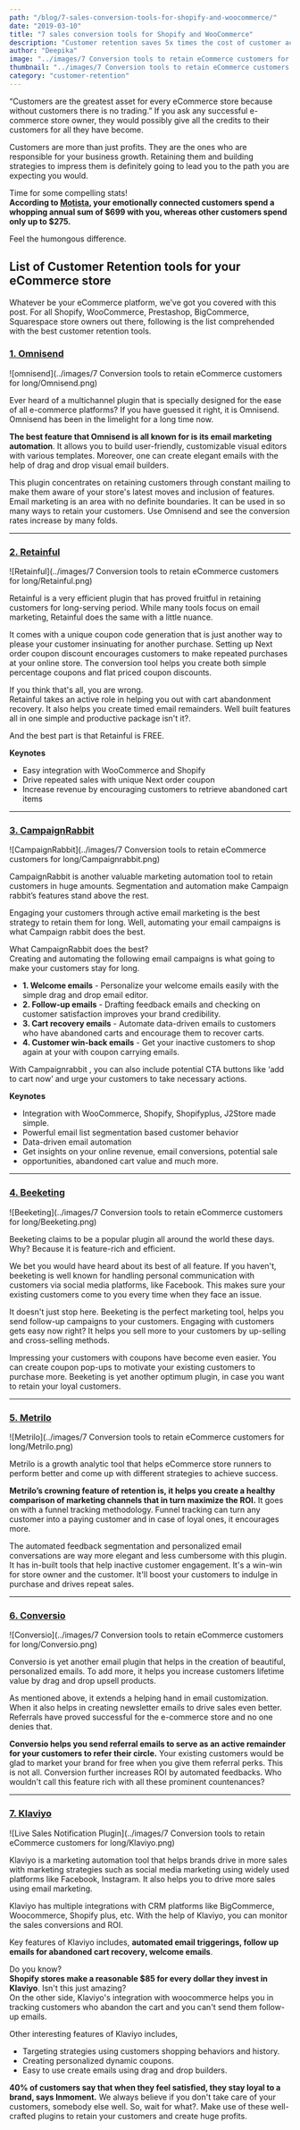 ```yaml
---
path: "/blog/7-sales-conversion-tools-for-shopify-and-woocommerce/"
date: "2019-03-10"
title: "7 sales conversion tools for Shopify and WooCommerce"
description: "Customer retention saves 5x times the cost of customer acquisition.  The following list brings you with the top-rated retention tools for eCommerce stores. Start retaining your customers with exclusive discounting strategy and targeted email marketing."
author: "Deepika"
image: "../images/7 Conversion tools to retain eCommerce customers for long/7-conversion-tools-to-retain-ecommerce-customers-for-long.png"
thumbnail: "../images/7 Conversion tools to retain eCommerce customers for long/7-conversion-tools-to-retain-ecommerce-customers-for-long.png"
category: "customer-retention"
---
```


“Customers are the greatest asset for every eCommerce store because without customers there is no trading.” If you ask any successful e-commerce store owner, they would possibly give all the credits to their customers for all they have become.

Customers are more than just profits. They are the ones who are responsible for your business growth. Retaining them and building strategies to impress them is definitely going to lead you to the path you are expecting you would.

Time for some compelling stats!     
**According to [Motista](https://www.motista.com/), your emotionally connected customers spend a whopping annual sum of $699 with you, whereas other customers spend only up to $275.**

Feel the humongous difference. 

<toc></toc>

## List of Customer Retention tools for your eCommerce store
Whatever be your eCommerce platform, we’ve got you covered with this post. For all Shopify, WooCommerce, Prestashop, BigCommerce, Squarespace store owners out there, following is the list comprehended with the best customer retention tools.

### [1. Omnisend](https://www.omnisend.com/)

![omnisend](../images/7 Conversion tools to retain eCommerce customers for long/Omnisend.png)

Ever heard of a multichannel plugin that is specially designed for the ease of all e-commerce platforms? If you have guessed it right, it is Omnisend. Omnisend has been in the limelight for a long time now.

**The best feature that Omnisend is all known for is its email marketing automation**. It allows you to build user-friendly, customizable visual editors with various templates. Moreover, one can create elegant emails with the help of drag and drop visual email builders. 

This plugin concentrates on retaining customers through constant mailing to make them aware of your store's latest moves and inclusion of features. Email marketing is an area with no definite boundaries. It can be used in so many ways to <link-text url="https://www.retainful.com/blog/the-simple-way-to-retain-all-your-customers/" target="_blank" rel="noopener">retain your customers</link-text>. Use Omnisend and see the conversion rates increase by many folds.

____

### [2. Retainful](https://www.retainful.com)

![Retainful](../images/7 Conversion tools to retain eCommerce customers for long/Retainful.png)

Retainful is a very efficient plugin that has proved fruitful in retaining customers for long-serving period. While many tools focus on email marketing, Retainful does the same with a little nuance.

It comes with a unique coupon code generation that is just another way to please your customer insinuating for another purchase. Setting up <link-text url="https://www.retainful.com/blog/how-to-provide-next-order-coupon-in-woocommerce/" rel="noopener" target="_blank">Next order coupon discount</link-text> encourages customers to make repeated purchases at your online store. The conversion tool helps you create both simple percentage coupons and flat priced coupon discounts.

If you think that's all, you are wrong.     
Retainful takes an active role in helping you out with cart abandonment recovery. It also helps you create timed email remainders.  Well built features all in one simple and productive package isn't it?.

And the best part is that Retainful is FREE.

**Keynotes**
- Easy integration with WooCommerce and Shopify
- Drive repeated sales with unique Next order coupon
- Increase revenue by encouraging customers to retrieve abandoned cart items

____

### [3. CampaignRabbit](https://www.campaignrabbit.com/)

![CampaignRabbit](../images/7 Conversion tools to retain eCommerce customers for long/Campaignrabbit.png)

CampaignRabbit is another valuable marketing automation tool to retain customers in huge amounts. Segmentation and automation make Campaign rabbit’s features stand above the rest. 

Engaging your customers through active email marketing is the best strategy to retain them for long. Well, automating your email campaigns is what Campaign rabbit does the best.

What CampaignRabbit does the best?  
Creating and automating the following email campaigns is what going to make your customers stay for long.

- **1. Welcome emails** - Personalize your welcome emails easily with the simple drag and drop email editor.
- **2. Follow-up emails** - Drafting feedback emails and checking on customer satisfaction improves your brand credibility.
- **3. <link-text url="https://www.campaignrabbit.com/blog/reduce-cart-abandonment-recovery-solutions/" target="_blank" rel="noopener">Cart recovery emails</link-text>** -  Automate data-driven emails to customers who have abandoned carts and encourage them to recover carts.
- **4. Customer win-back emails** - Get your inactive customers to shop again at your with coupon carrying emails.

With Campaignrabbit , you can also include potential CTA buttons like ‘add to cart now’ and urge your customers to take necessary actions.

**Keynotes**
- Integration with WooCommerce, Shopify, Shopifyplus, J2Store made simple.
- Powerful email list segmentation based customer behavior
- Data-driven email automation
- Get insights on your online revenue, email conversions, potential sale
- opportunities, abandoned cart value and much more. 

____

### [4. Beeketing](https://beeketing.com)

![Beeketing](../images/7 Conversion tools to retain eCommerce customers for long/Beeketing.png)

Beeketing claims to be a popular plugin all around the world these days. Why?  Because it is feature-rich and efficient.

We bet you would have heard about its best of all feature. If you haven't, beeketing is well known for handling personal communication with customers via social media platforms, like Facebook. This makes sure your existing customers come to you every time when they face an issue.

It doesn't just stop here.
Beeketing is the perfect marketing tool, helps you send follow-up campaigns to your customers. Engaging with customers gets easy now right? It helps you sell more to your customers by up-selling and cross-selling methods.

Impressing your customers with coupons have become even easier. You can create coupon pop-ups to motivate your existing customers to purchase more. Beeketing is yet another optimum plugin, in case you want to retain your loyal customers. 

____

### [5. Metrilo](https://www.metrilo.com)

![Metrilo](../images/7 Conversion tools to retain eCommerce customers for long/Metrilo.png)

Metrilo is a growth analytic tool that helps eCommerce store runners to perform better and come up with different strategies to achieve success. 

**Metrilo’s crowning feature of retention is, it helps you create a healthy comparison of marketing channels that in turn maximize the ROI.** It goes on with a funnel tracking methodology. Funnel tracking can turn any customer into a paying customer and in case of loyal ones, it encourages more. 

The <link-text url="https://www.campaignrabbit.com/blog/grow-your-ecommerce-store-with-9-effective-automated-emails/" rel="noopener" target="_blank">automated feedback segmentation</link-text> and personalized email conversations are way more elegant and less cumbersome with this plugin. It has in-built tools that help inactive customer engagement. It's a win-win for store owner and the customer. It'll boost your customers to indulge in purchase and drives repeat sales.
____

### [6. Conversio](https://conversio.com)

![Conversio](../images/7 Conversion tools to retain eCommerce customers for long/Conversio.png)


Conversio is yet another email plugin that helps in the creation of beautiful, personalized emails. To add more, it helps you increase customers lifetime value by drag and drop upsell products.

As mentioned above, it extends a helping hand in email customization. When it also helps in creating newsletter emails to drive sales even better. Referrals have proved successful for the e-commerce store and no one denies that. 

**Conversio helps you send referral emails to serve as an active remainder for your customers to refer their circle.** Your existing customers would be glad to market your brand for free when you give them referral perks. This is not all. Conversion further increases ROI by automated feedbacks. Who wouldn't call this feature rich with all these prominent countenances?

____ 

### [7. Klaviyo](https://www.klaviyo.com/)

![Live Sales Notification Plugin](../images/7 Conversion tools to retain eCommerce customers for long/Klaviyo.png)

Klaviyo is a marketing automation tool that helps brands drive in more sales with marketing strategies such as social media marketing using widely used platforms like Facebook, Instagram. It also helps you to drive more sales using email marketing.

Klaviyo has multiple integrations with CRM platforms like BigCommerce, Woocommerce, Shopify plus, etc. With the help of Klaviyo, you can monitor the sales conversions and ROI.

Key features of Klaviyo includes, **automated email triggerings, follow up emails for abandoned cart recovery, welcome emails**.

Do you know?    
**Shopify stores make a reasonable $85 for every dollar they invest in Klaviyo**. Isn't this just amazing?  
On the other side, Klaviyo's integration with woocommerce helps you in tracking customers who abandon the cart and you can't send them follow-up emails. 

Other interesting features of Klaviyo includes,
- Targeting strategies using customers shopping behaviors and history.
- Creating personalized dynamic coupons.
- Easy to use create emails using drag and drop builders.

**40% of customers say that when they feel satisfied, they stay loyal to a brand, says <link-text url="https://www.inmoment.com/business-and-customer-experience-intelligence/" rel="nooopener nofollow" target="_blank">Inmoment.</link-text>** We always believe if you don't take care of your customers, somebody else well. So, wait for what?. Make use of these well-crafted plugins to retain your customers and create huge profits.